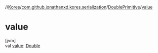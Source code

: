 //[Kores](../../../index.md)/[com.github.jonathanxd.kores.serialization](../index.md)/[DoublePrimitive](index.md)/[value](value.md)

# value

[jvm]\
val [value](value.md): [Double](https://kotlinlang.org/api/latest/jvm/stdlib/kotlin/-double/index.html)

